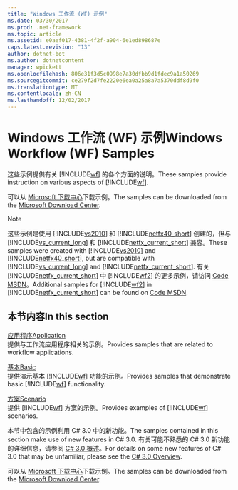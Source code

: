 ```yaml
---
title: "Windows 工作流 (WF) 示例"
ms.date: 03/30/2017
ms.prod: .net-framework
ms.topic: article
ms.assetid: e0aef017-4381-4f2f-a904-6e1ed898687e
caps.latest.revision: "13"
author: dotnet-bot
ms.author: dotnetcontent
manager: wpickett
ms.openlocfilehash: 806e31f3d5c0998e7a30dfbb9d1fdec9a1a50269
ms.sourcegitcommit: ce279f2d7fe2220e6ea0a25a8a7a5370ddf8d9f0
ms.translationtype: MT
ms.contentlocale: zh-CN
ms.lasthandoff: 12/02/2017
---
```

# <a name="windows-workflow-wf-samples"></a><span data-ttu-id="bb71a-102">Windows 工作流 (WF) 示例</span><span class="sxs-lookup"><span data-stu-id="bb71a-102">Windows Workflow (WF) Samples</span></span>
<span data-ttu-id="bb71a-103">这些示例提供有关 [!INCLUDE[wf](../../../../includes/wf-md.md)] 的各个方面的说明。</span><span class="sxs-lookup"><span data-stu-id="bb71a-103">These samples provide instruction on various aspects of [!INCLUDE[wf](../../../../includes/wf-md.md)].</span></span>  
  
<span data-ttu-id="bb71a-104">可以从 [Microsoft 下载中心](http://go.microsoft.com/fwlink/?LinkId=150780)下载示例。</span><span class="sxs-lookup"><span data-stu-id="bb71a-104">The samples can be downloaded from the [Microsoft Download Center](http://go.microsoft.com/fwlink/?LinkId=150780).</span></span>  
  
> [!NOTE]
>  <span data-ttu-id="bb71a-105">这些示例是使用 [!INCLUDE[vs2010](../../../../includes/vs2010-md.md)] 和 [!INCLUDE[netfx40_short](../../../../includes/netfx40-short-md.md)] 创建的，但与 [!INCLUDE[vs_current_long](../../../../includes/vs-current-long-md.md)] 和 [!INCLUDE[netfx_current_short](../../../../includes/netfx-current-short-md.md)] 兼容。</span><span class="sxs-lookup"><span data-stu-id="bb71a-105">These samples were created with [!INCLUDE[vs2010](../../../../includes/vs2010-md.md)] and [!INCLUDE[netfx40_short](../../../../includes/netfx40-short-md.md)], but are compatible with [!INCLUDE[vs_current_long](../../../../includes/vs-current-long-md.md)] and [!INCLUDE[netfx_current_short](../../../../includes/netfx-current-short-md.md)].</span></span> <span data-ttu-id="bb71a-106">有关 [!INCLUDE[netfx_current_short](../../../../includes/netfx-current-short-md.md)] 中 [!INCLUDE[wf2](../../../../includes/wf2-md.md)] 的更多示例，请访问 [Code MSDN](http://aka.ms/WF45Samples)。</span><span class="sxs-lookup"><span data-stu-id="bb71a-106">Additional samples for [!INCLUDE[wf2](../../../../includes/wf2-md.md)] in [!INCLUDE[netfx_current_short](../../../../includes/netfx-current-short-md.md)] can be found on [Code MSDN](http://aka.ms/WF45Samples).</span></span>
  
## <a name="in-this-section"></a><span data-ttu-id="bb71a-107">本节内容</span><span class="sxs-lookup"><span data-stu-id="bb71a-107">In this section</span></span>  
 [<span data-ttu-id="bb71a-108">应用程序</span><span class="sxs-lookup"><span data-stu-id="bb71a-108">Application</span></span>](../../../../docs/framework/windows-workflow-foundation/samples/application.md)  
 <span data-ttu-id="bb71a-109">提供与工作流应用程序相关的示例。</span><span class="sxs-lookup"><span data-stu-id="bb71a-109">Provides samples that are related to workflow applications.</span></span>  
  
 [<span data-ttu-id="bb71a-110">基本</span><span class="sxs-lookup"><span data-stu-id="bb71a-110">Basic</span></span>](../../../../docs/framework/windows-workflow-foundation/samples/basic.md)  
 <span data-ttu-id="bb71a-111">提供演示基本 [!INCLUDE[wf](../../../../includes/wf-md.md)] 功能的示例。</span><span class="sxs-lookup"><span data-stu-id="bb71a-111">Provides samples that demonstrate basic [!INCLUDE[wf](../../../../includes/wf-md.md)] functionality.</span></span>  
  
 [<span data-ttu-id="bb71a-112">方案</span><span class="sxs-lookup"><span data-stu-id="bb71a-112">Scenario</span></span>](../../../../docs/framework/windows-workflow-foundation/samples/scenario.md)  
 <span data-ttu-id="bb71a-113">提供 [!INCLUDE[wf](../../../../includes/wf-md.md)] 方案的示例。</span><span class="sxs-lookup"><span data-stu-id="bb71a-113">Provides examples of [!INCLUDE[wf](../../../../includes/wf-md.md)] scenarios.</span></span>  
  
 <span data-ttu-id="bb71a-114">本节中包含的示例利用 C# 3.0 中的新功能。</span><span class="sxs-lookup"><span data-stu-id="bb71a-114">The samples contained in this section make use of new features in C# 3.0.</span></span> <span data-ttu-id="bb71a-115">有关可能不熟悉的 C# 3.0 新功能的详细信息，请参阅 [C# 3.0 概述](http://go.microsoft.com/fwlink/?LinkId=193972)。</span><span class="sxs-lookup"><span data-stu-id="bb71a-115">For details on some new features of C# 3.0 that may be unfamiliar, please see the [C# 3.0 Overview](http://go.microsoft.com/fwlink/?LinkId=193972).</span></span>  
  
 <span data-ttu-id="bb71a-116">可以从 [Microsoft 下载中心](http://go.microsoft.com/fwlink/?LinkId=150780)下载示例。</span><span class="sxs-lookup"><span data-stu-id="bb71a-116">The samples can be downloaded from the [Microsoft Download Center](http://go.microsoft.com/fwlink/?LinkId=150780).</span></span>
